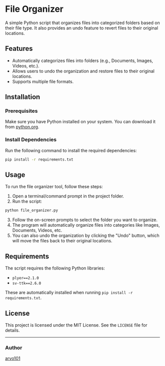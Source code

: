 # File Organizer

A simple Python script that organizes files into categorized folders based on their file type. It also provides an undo feature to revert files to their original locations.

## Features
- Automatically categorizes files into folders (e.g., Documents, Images, Videos, etc.).
- Allows users to undo the organization and restore files to their original locations.
- Supports multiple file formats.

## Installation
### Prerequisites
Make sure you have Python installed on your system. You can download it from [python.org](https://www.python.org/downloads/).

### Install Dependencies
Run the following command to install the required dependencies:

```bash
pip install -r requirements.txt
```

## Usage
To run the file organizer tool, follow these steps:

1. Open a terminal/command prompt in the project folder.
2. Run the script:

```bash
python file_organizer.py
```

3. Follow the on-screen prompts to select the folder you want to organize.
4. The program will automatically organize files into categories like Images, Documents, Videos, etc.
5. You can also undo the organization by clicking the "Undo" button, which will move the files back to their original locations.

## Requirements
The script requires the following Python libraries:
- `plyer==2.1.0`
- `sv-ttk==2.6.0`

These are automatically installed when running `pip install -r requirements.txt`.

## License
This project is licensed under the MIT License. See the `LICENSE` file for details.

---

### Author
[arvo101](https://github.com/arvo101)
